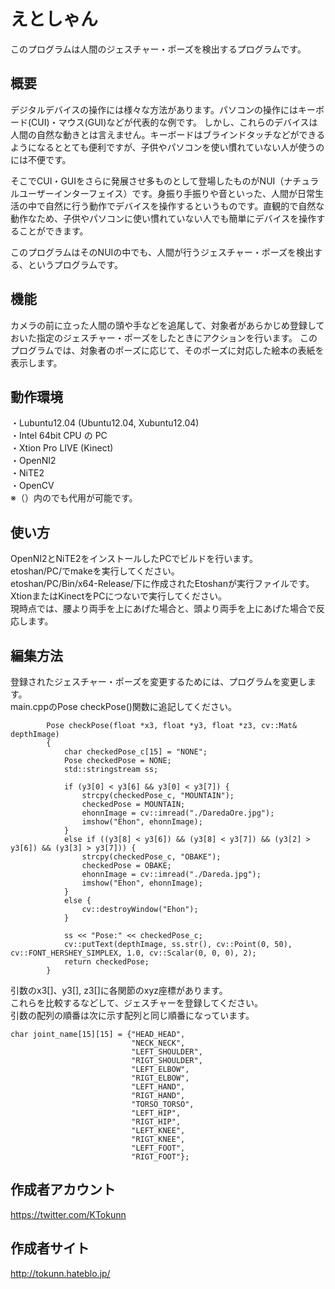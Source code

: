 えとしゃん
==========

このプログラムは人間のジェスチャー・ポーズを検出するプログラムです。  

  

概要
----
デジタルデバイスの操作には様々な方法があります。パソコンの操作にはキーボード(CUI)・マウス(GUI)などが代表的な例です。
しかし、これらのデバイスは人間の自然な動きとは言えません。キーボードはブラインドタッチなどができるようになるととても便利ですが、子供やパソコンを使い慣れていない人が使うのには不便です。

そこでCUI・GUIをさらに発展させ多ものとして登場したものがNUI（ナチュラルユーザーインターフェイス）です。身振り手振りや音といった、人間が日常生活の中で自然に行う動作でデバイスを操作するというものです。直観的で自然な動作なため、子供やパソコンに使い慣れていない人でも簡単にデバイスを操作することができます。

このプログラムはそのNUIの中でも、人間が行うジェスチャー・ポーズを検出する、というプログラムです。


機能
----
カメラの前に立った人間の頭や手などを追尾して、対象者があらかじめ登録しておいた指定のジェスチャー・ポーズをしたときにアクションを行います。
このプログラムでは、対象者のポーズに応じて、そのポーズに対応した絵本の表紙を表示します。


動作環境
--------
・Lubuntu12.04 (Ubuntu12.04, Xubuntu12.04)  
・Intel 64bit CPU の PC  
・Xtion Pro LIVE (Kinect)   
・OpenNI2  
・NiTE2  
・OpenCV  
※（）内のでも代用が可能です。  

使い方
------
OpenNI2とNiTE2をインストールしたPCでビルドを行います。  
etoshan/PC/でmakeを実行してください。  
etoshan/PC/Bin/x64-Release/下に作成されたEtoshanが実行ファイルです。  
XtionまたはKinectをPCにつないで実行してください。  
現時点では、腰より両手を上にあげた場合と、頭より両手を上にあげた場合で反応します。  

編集方法
--------
登録されたジェスチャー・ポーズを変更するためには、プログラムを変更します。  
main.cppのPose checkPose()関数に追記してください。  
```lang
        Pose checkPose(float *x3, float *y3, float *z3, cv::Mat& depthImage)
        {
            char checkedPose_c[15] = "NONE";
            Pose checkedPose = NONE;
            std::stringstream ss;

            if (y3[0] < y3[6] && y3[0] < y3[7]) {
                strcpy(checkedPose_c, "MOUNTAIN");
                checkedPose = MOUNTAIN;
                ehonnImage = cv::imread("./DaredaOre.jpg");
                imshow("Ehon", ehonnImage);
            }
            else if ((y3[8] < y3[6]) && (y3[8] < y3[7]) && (y3[2] > y3[6]) && (y3[3] > y3[7])) {
                strcpy(checkedPose_c, "OBAKE");
                checkedPose = OBAKE;
                ehonnImage = cv::imread("./Dareda.jpg");
                imshow("Ehon", ehonnImage);
            }
            else {
                cv::destroyWindow("Ehon");
            }
            
            ss << "Pose:" << checkedPose_c;
            cv::putText(depthImage, ss.str(), cv::Point(0, 50), cv::FONT_HERSHEY_SIMPLEX, 1.0, cv::Scalar(0, 0, 0), 2);
            return checkedPose;
        }
```
引数のx3[]、y3[], z3[]に各関節のxyz座標があります。  
これらを比較するなどして、ジェスチャーを登録してください。  
引数の配列の順番は次に示す配列と同じ順番になっています。  
```lang
char joint_name[15][15] = {"HEAD_HEAD",
                           "NECK_NECK",
                           "LEFT_SHOULDER",
                           "RIGT_SHOULDER",
                           "LEFT_ELBOW",
                           "RIGT_ELBOW",
                           "LEFT_HAND",
                           "RIGT_HAND",
                           "TORSO_TORSO",
                           "LEFT_HIP",
                           "RIGT_HIP",
                           "LEFT_KNEE",
                           "RIGT_KNEE",
                           "LEFT_FOOT",
                           "RIGT_FOOT"};
```

作成者アカウント
----------------
https://twitter.com/KTokunn  

作成者サイト
-------------
http://tokunn.hateblo.jp/  
